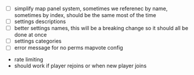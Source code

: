 - [ ] simplify map panel system, sometimes we referenec by name, sometimes by index, should be the same most of the time
- [ ] settings descriptions
- [ ] better settings names, this will be a breaking change so it should all be done at once
- [ ] settings categories
- [ ] error message for no perms mapvote config
- rate limiting
- should work if player rejoins or when new player joins
